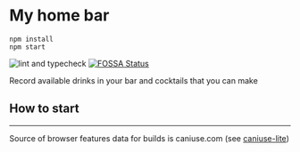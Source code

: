 # My home bar
```
npm install
npm start
```

![lint and typecheck](https://github.com/true-chaotic/myhomebar/actions/workflows/node.js.yml/badge.svg)
[![FOSSA Status](https://app.fossa.com/api/projects/custom%2B31485%2Fgithub.com%2Ftrue-chaotic%2Fmyhomebar.svg?type=shield)](https://app.fossa.com/projects/custom%2B31485%2Fgithub.com%2Ftrue-chaotic%2Fmyhomebar?ref=badge_shield)

Record available drinks in your bar and cocktails that you can make
## How to start 
---

Source of browser features data for builds is caniuse.com (see [caniuse-lite](https://www.npmjs.com/package/caniuse-lite#user-content-license))
